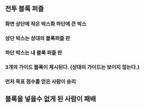 ## 전투 블록 퍼즐

### 화면 상단에 작은 박스화 하단에 큰 박스
### 상단 박스는 상대의 블록퍼즐 판
### 하단 박스는 내 블록 퍼즐 판

### 3개의 가이드 블록이 제시된다. (상대의 가이드는 보이지 않는다.)

### 먼저 목표 점수를 얻은 사람이 승리
## 블록을 넣을수 없게 된 사람이 패배
